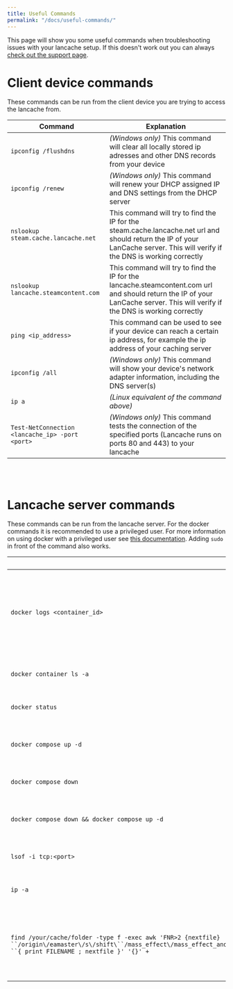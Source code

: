 ```yaml
---
title: Useful Commands
permalink: "/docs/useful-commands/"
---
```

This page will show you some useful commands when troubleshooting issues with your lancache setup. If this doesn't work out you can always [check out the support page](https://lancache.net/support/).

# Client device commands
These commands can be run from the client device you are trying to access the lancache from.


|Command		|  Explanation											|
|-------------------------------|----------------------------------------|
|`ipconfig /flushdns`           | *(Windows only)*  This command will clear all locally stored ip adresses and other DNS records from your device                   |
|`ipconfig /renew`           | *(Windows only)*  This command will renew your DHCP assigned IP and DNS settings from the DHCP server            |
|`nslookup steam.cache.lancache.net`  | This command will try to find the IP for the steam.cache.lancache.net url and should return the IP of your LanCache server. This will verify if the DNS is working correctly         |
| `nslookup lancache.steamcontent.com`|  This command will try to find the IP for the lancache.steamcontent.com url and should return the IP of your LanCache server. This will verify if the DNS is working correctly  |
| `ping <ip_address> `| This command can be used to see if your device can reach a certain ip address, for example the ip address of your caching server   |
| `ipconfig /all` | *(Windows only)* This command will show your device's network adapter information, including the DNS server(s)   |
| `ip a` | *(Linux equivalent of the command above)*    |
| `Test-NetConnection <lancache_ip> -port <port>` | *(Windows only)* This command tests the connection of the specified ports (Lancache runs on ports 80 and 443) to your lancache |


<br><br>

# Lancache server commands
These commands can be run from the lancache server. For the docker commands it is recommended to use a privileged user.
For more information on using docker with a privileged user see [this documentation](https://docs.docker.com/engine/install/linux-postinstall/#manage-docker-as-a-non-root-user).
Adding `sudo` in front of the command also works.

|Command		|  Explanation											|
|-------------------------------|----------------------------------------|
|`docker logs <container_id>`                        |  This command shows the logs of a specific docker container. `<container_name>` could be used instead of `<container_id>`. The container names *(normally)* are `lancache_monolithic_1` and `lancache_dns_1`   |
|`docker container ls -a`  | This command shows all docker containers *(including stopped ones)*|
|`docker status` | This command shows the active status of docker |
|`docker compose up -d` | This command will create the docker container(s) for the LanCache and start running it |
|`docker compose down` | This command will stop all the running docker containers |
|`docker compose down && docker compose up -d` | This command stops all running docker containers and restarts them afterwards |
| `lsof -i tcp:<port>`| This command shows the services running on a specific port  |
| `ip -a` | This command shows all the ip information for your caching server|
| `find /your/cache/folder -type f -exec awk 'FNR>2 {nextfile} ``/origin\/eamaster\/s\/shift\``/mass_effect\/mass_effect_andromeda\/patchww_ww\``/mass_effect_andromedapcpatchww_wwconcept_670739583_``pc_retail_patch_fe0ac79761d8c4feba5831a96cfbc7fc6.zip/ ``{ print FILENAME ; nextfile }' '{}' +` | This command allows you to remove a corrupt file from the LanCache. **This process takes a very long time on large caches (multiple hours), be patient** |

